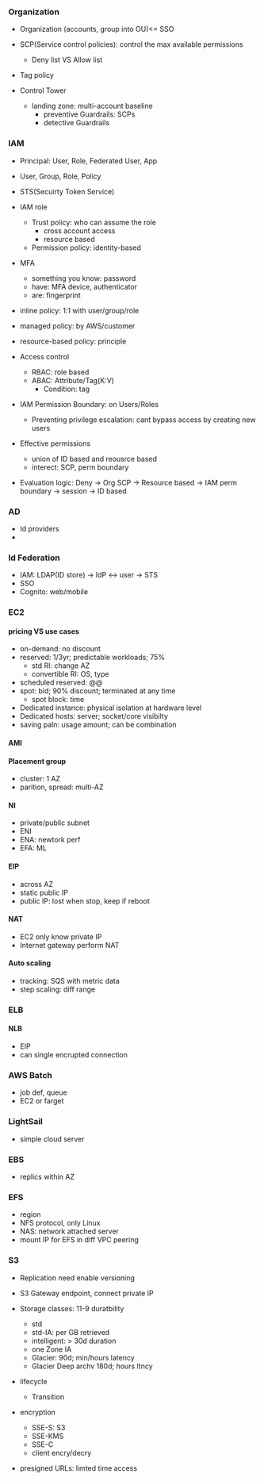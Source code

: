 
### Organization
- Organization (accounts, group into OU)<= SSO

- SCP(Service control policies): control the max available permissions
  - Deny list VS Allow list
- Tag policy

- Control Tower
  - landing zone: multi-account baseline
    - preventive Guardrails: SCPs
    - detective Guardrails

### IAM
- Principal: User, Role, Federated User, App
- User, Group, Role, Policy

- STS(Secuirty Token Service)
- IAM role
  - Trust policy: who can assume the role
    - cross account access
    - resource based
  - Permission policy: identity-based

- MFA
  - something you know: password
  - have: MFA device, authenticator
  - are: fingerprint

- inline policy: 1:1 with user/group/role
- managed policy: by AWS/customer
- resource-based policy: principle
- Access control
  - RBAC: role based
  - ABAC: Attribute/Tag(K:V)
    - Condition: tag
- IAM Permission Boundary: on Users/Roles
  - Preventing privilege escalation: cant bypass access by creating new users

- Effective permissions
  - union of ID based and reousrce based
  - interect: SCP, perm boundary

- Evaluation logic: Deny -> Org SCP -> Resource based -> IAM perm boundary -> session -> ID based

### AD
- Id providers
- 
### Id Federation
- IAM: LDAP(ID store) -> IdP <-> user -> STS
- SSO
- Cognito: web/mobile




### EC2

#### pricing VS use cases
- on-demand: no discount
- reserved: 1/3yr; predictable workloads; 75%
  - std RI: change AZ
  - convertible RI: OS, type
- scheduled reserved: @@ 
- spot: bid; 90% discount; terminated at any time
  - spot block: time
- Dedicated instance: physical isolation at hardware level
- Dedicated hosts: server; socket/core visibilty
- saving paln: usage amount; can be combination

#### AMI

#### Placement group

- cluster: 1 AZ
- parition, spread: multi-AZ

#### NI
- private/public subnet
- ENI
- ENA: newtork perf 
- EFA: ML

#### EIP
- across AZ
- static public IP
- public IP: lost when stop, keep if reboot
#### NAT

- EC2 only know private IP
- Internet gateway perform NAT

#### Auto scaling
- tracking: SQS with metric data
- step scaling: diff range


### ELB

#### NLB

- EIP
- can single encrupted connection

### AWS Batch
- job def, queue
- EC2 or farget

### LightSail
- simple cloud server





### EBS
- replics within AZ


### EFS
- region
- NFS protocol, only Linux
- NAS: network attached server
- mount IP for EFS in diff VPC peering

### S3
- Replication need enable versioning
- S3 Gateway endpoint, connect private IP
- Storage classes: 11-9 duratbility
  - std
  - std-IA: per GB retrieved
  - intelligent: > 30d duration
  - one Zone IA
  - Glacier: 90d; min/hours latency
  - Glacier Deep archv 180d; hours ltncy
- lifecycle
  - Transition
- encryption
  - SSE-S: S3
  - SSE-KMS
  - SSE-C
  - client encry/decry

- presigned URLs: limted time access












